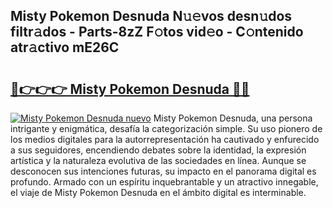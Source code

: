 ## Misty Pokemon Desnuda N𝚞𝚎vos desn𝚞dos filtr𝚊dos - Parts-8zZ F𝚘tos vid𝚎o - C𝚘ntenido atr𝚊ctivo mE26C

# <h2><a href="http://mb81as.tromn.icu/?c=Misty+Pokemon+Desnuda">🔗👉👉👉 Misty Pokemon Desnuda 🔗🔗</a></h2>

[![Misty Pokemon Desnuda nuevo](https://i.imgur.com/pEAQMta.gif)](http://mb81as.tromn.icu/?c=Misty+Pokemon+Desnuda)
Misty Pokemon Desnuda, una persona intrigante y enigmática, desafía la categorización simple. Su uso pionero de los medios digitales para la autorrepresentación ha cautivado y enfurecido a sus seguidores, encendiendo debates sobre la identidad, la expresión artística y la naturaleza evolutiva de las sociedades en línea. Aunque se desconocen sus intenciones futuras, su impacto en el panorama digital es profundo. Armado con un espíritu inquebrantable y un atractivo innegable, el viaje de Misty Pokemon Desnuda en el ámbito digital es interminable.
